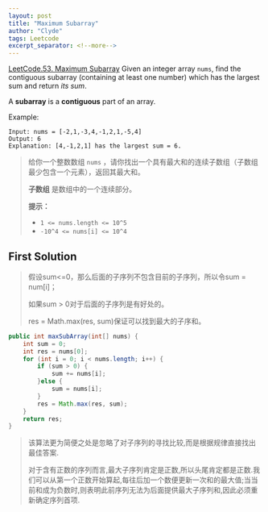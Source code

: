 ```yaml
---
layout: post
title: "Maximum Subarray"
author: "Clyde"
tags: Leetcode
excerpt_separator: <!--more-->
---
```


[LeetCode.53. Maximum Subarray](https://leetcode.cn/problems/maximum-subarray) Given an integer array `nums`, find the contiguous subarray (containing at least one number) which has the largest sum and return *its sum*.<!--more-->

A **subarray** is a **contiguous** part of an array.

Example:

```
Input: nums = [-2,1,-3,4,-1,2,1,-5,4]
Output: 6
Explanation: [4,-1,2,1] has the largest sum = 6.
```
> 给你一个整数数组 `nums` ，请你找出一个具有最大和的连续子数组（子数组最少包含一个元素），返回其最大和。
>
> **子数组** 是数组中的一个连续部分。
>
> **提示：**
>
> - `1 <= nums.length <= 10^5`
> - `-10^4 <= nums[i] <= 10^4`

## First Solution 

> 假设sum<=0，那么后面的子序列不包含目前的子序列，所以令sum = num[i]；
>
> 如果sum > 0对于后面的子序列是有好处的。
>
> res = Math.max(res, sum)保证可以找到最大的子序和。

```java
public int maxSubArray(int[] nums) {
    int sum = 0;
    int res = nums[0];
    for (int i = 0; i < nums.length; i++) {
        if (sum > 0) {
            sum += nums[i];
        }else {
            sum = nums[i];
        }
        res = Math.max(res, sum);
    }
    return res;
}
```

>  该算法更为简便之处是忽略了对子序列的寻找比较,而是根据规律直接找出最佳答案.
>
> 对于含有正数的序列而言,最大子序列肯定是正数,所以头尾肯定都是正数.我们可以从第一个正数开始算起,每往后加一个数便更新一次和的最大值;当当前和成为负数时,则表明此前序列无法为后面提供最大子序列和,因此必须重新确定序列首项.



